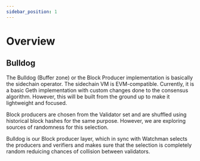 ```yaml
---
sidebar_position: 1
---
```


# Overview

## Bulldog

The Bulldog (Buffer zone) or the Block Producer implementation is basically the sidechain operator. The sidechain VM is EVM-compatible. Currently, it is a basic Geth implementation with custom changes done to the consensus algorithm. However, this will be built from the ground up to make it lightweight and focused.

Block producers are chosen from the Validator set and are shuffled using historical block hashes for the same purpose. However, we are exploring sources of randomness for this selection.

Bulldog is our Block producer layer, which in sync with Watchman selects the producers and verifiers and makes sure that the selection is completely random reduicing chances of collision between validators.